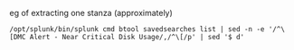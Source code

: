 eg of extracting one stanza  (approximately)
```
/opt/splunk/bin/splunk cmd btool savedsearches list | sed -n -e '/^\[DMC Alert - Near Critical Disk Usage/,/^\[/p' | sed '$ d'
```
